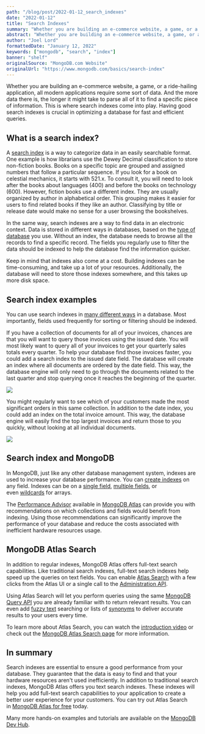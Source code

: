 ```yaml
---
path: "/blog/post/2022-01-12_search_indexes"
date: "2022-01-12"
title: "Search Indexes"
summary: "Whether you are building an e-commerce website, a game, or a ride-hailing application, all modern applications require some sort of data. And the more data there is, the longer it might take to parse all of it to find a specific piece of information. This is where search indexes come into play. Having good search indexes is crucial in optimizing a database for fast and efficient queries."
abstract: "Whether you are building an e-commerce website, a game, or a ride-hailing application, all modern applications require some sort of data. And the more data there is, the longer it might take to parse all of it to find a specific piece of information. This is where search indexes come into play. Having good search indexes is crucial in optimizing a database for fast and efficient queries."
author: "Joel Lord"
formattedDate: "January 12, 2022"
keywords: ["mongodb", "search", "index"]
banner: "shelf"
originalSource: "MongoDB.com Website"
originalUrl: "https://www.mongodb.com/basics/search-index"
---
```

Whether you are building an e-commerce website, a game, or a ride-hailing application, all modern applications require some sort of data. And the more data there is, the longer it might take to parse all of it to find a specific piece of information. This is where search indexes come into play. Having good search indexes is crucial in optimizing a database for fast and efficient queries.

What is a search index?
-----------------------

A [search index](https://docs.mongodb.com/manual/indexes/) is a way to categorize data in an easily searchable format. One example is how librarians use the Dewey Decimal classification to store non-fiction books. Books on a specific topic are grouped and assigned numbers that follow a particular sequence. If you look for a book on celestial mechanics, it starts with 521.x. To consult it, you will need to look after the books about languages (400) and before the books on technology (600). However, fiction books use a different index. They are usually organized by author in alphabetical order. This grouping makes it easier for users to find related books if they like an author. Classifying by title or release date would make no sense for a user browsing the bookshelves.

In the same way, search indexes are a way to find data in an electronic context. Data is stored in different ways in databases, based on the [type of database](https://www.mongodb.com/databases/types) you use. Without an index, the database needs to browse all the records to find a specific record. The fields you regularly use to filter the data should be indexed to help the database find the information quicker.

Keep in mind that indexes also come at a cost. Building indexes can be time-consuming, and take up a lot of your resources. Additionally, the database will need to store those indexes somewhere, and this takes up more disk space.

Search index examples
---------------------

You can use search indexes in [many different ways](https://docs.mongodb.com/manual/applications/indexes/) in a database. Most importantly, fields used frequently for sorting or filtering should be indexed.

If you have a collection of documents for all of your invoices, chances are that you will want to query those invoices using the issued date. You will most likely want to query all of your invoices to get your quarterly sales totals every quarter. To help your database find those invoices faster, you could add a search index to the issued date field. The database will create an index where all documents are ordered by the date field. This way, the database engine will only need to go through the documents related to the last quarter and stop querying once it reaches the beginning of the quarter.

![](https://webimages.mongodb.com/_com_assets/cms/ky4wt4vnybz5ytqk2-image3.gif)

You might regularly want to see which of your customers made the most significant orders in this same collection. In addition to the date index, you could add an index on the total invoice amount. This way, the database engine will easily find the top largest invoices and return those to you quickly, without looking at all individual documents.

![](https://webimages.mongodb.com/_com_assets/cms/ky4wwqya9vmwsnokd-image2.gif)

Search index and MongoDB
------------------------

In MongoDB, just like any other database management system, indexes are used to increase your database performance. You can [create indexes](https://docs.atlas.mongodb.com/reference/atlas-search/tutorial/) on any field. Indexes can be on a [single field](https://docs.mongodb.com/manual/core/index-single/), [multiple fields](https://docs.mongodb.com/manual/core/index-multikey/), or even [wildcards](https://docs.mongodb.com/manual/core/index-wildcard/) for arrays.

The [Performance Advisor](https://www.mongodb.com/cloud/atlas/performance) available in [MongoDB Atlas](https://www.mongodb.com/atlas/database) can provide you with recommendations on which collections and fields would benefit from indexing. Using those recommendations can significantly improve the performance of your database and reduce the costs associated with inefficient hardware resources usage.

MongoDB Atlas Search
--------------------

In addition to regular indexes, MongoDB Atlas offers full-text search capabilities. Like traditional search indexes, full-text search indexes help speed up the queries on text fields. You can enable [Atlas Search](https://docs.atlas.mongodb.com/atlas-search/) with a few clicks from the Atlas UI or a single call to the [Administration API](https://docs.atlas.mongodb.com/configure-api-access/).

Using Atlas Search will let you perform queries using the same [MongoDB Query API](https://www.mongodb.com/mongodb-query-api) you are already familiar with to return relevant results. You can even add [fuzzy text](https://docs.atlas.mongodb.com/atlas-search/text/) searching or lists of [synonyms](https://docs.atlas.mongodb.com/reference/atlas-search/synonyms/) to deliver accurate results to your users every time.

To learn more about Atlas Search, you can watch the [introduction video](https://www.youtube.com/watch?v=kZ77X67GUfk) or check out the [MongoDB Atlas Search page](https://www.mongodb.com/atlas/search) for more information.

In summary
----------

Search indexes are essential to ensure a good performance from your database. They guarantee that the data is easy to find and that your hardware resources aren't used inefficiently. In addition to traditional search indexes, MongoDB Atlas offers you text search indexes. These indexes will help you add full-text search capabilities to your application to create a better user experience for your customers. You can try out Atlas Search in [MongoDB Atlas for free](https://www.mongodb.com/cloud/atlas/register) today.

Many more hands-on examples and tutorials are available on the [MongoDB Dev Hub](https://www.mongodb.com/developer/learn/?products=Atlas%20Search).
